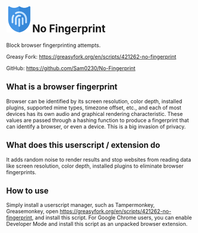 # ![image](https://github.com/Sam0230/No-Fingerprint/blob/main/No%20Fingerprint%20small.svg)No Fingerprint
Block browser fingerprinting attempts.

Greasy Fork:	https://greasyfork.org/en/scripts/421262-no-fingerprint

GitHub:			https://github.com/Sam0230/No-Fingerprint
## What is a browser fingerprint
Browser can be identified by its screen resolution, color depth, installed plugins, supported mime types, timezone offset, etc., and each of most devices has its own audio and graphical rendering characteristic. These values are passed through a hashing function to produce a fingerprint that can identify a browser, or even a device. This is a big invasion of privacy.
## What does this userscript / extension do
It adds random noise to render results and stop websites from reading data like screen resolution, color depth, installed plugins to eliminate browser fingerprints.
## How to use
Simply install a userscript manager, such as Tampermonkey, Greasemonkey, open https://greasyfork.org/en/scripts/421262-no-fingerprint, and install this script.
For Google Chrome users, you can enable Developer Mode and install this script as an unpacked browser extension.
